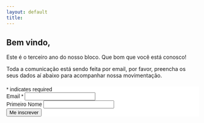 ```yaml
---
layout: default
title: 
---
```


## Bem vindo,

Este é o terceiro ano do nosso bloco. Que bom que você está conosco!

Toda a comunicação está sendo feita por email, por favor, preencha os seus dados aí abaixo para acompanhar nossa movimentação.

<div class="col-sm-offset-2 col-sm-6" style='margin-top:20px'>
  <!-- Begin MailChimp Signup Form -->
  <link href="//cdn-images.mailchimp.com/embedcode/classic-081711.css" rel="stylesheet" type="text/css">
  <style type="text/css">
  	#mc_embed_signup{background:#fff; clear:left; font:14px Helvetica,Arial,sans-serif; }
  	/* Add your own MailChimp form style overrides in your site stylesheet or in this style block.
  	   We recommend moving this block and the preceding CSS link to the HEAD of your HTML file. */
  </style>
  <div id="mc_embed_signup">
  <form action="//Notyet.us2.list-manage.com/subscribe/post?u=1add2b0d2d8fac83d25d4a1fe&amp;id=5a781cb5f1" method="post" id="mc-embedded-subscribe-form" name="mc-embedded-subscribe-form" class="validate" target="_blank" novalidate>
      <div id="mc_embed_signup_scroll">
	
  <div class="indicates-required"><span class="asterisk">*</span> indicates required</div>
  <div class="mc-field-group">
  	<label for="mce-EMAIL">Email  <span class="asterisk">*</span>
  </label>
  	<input type="email" value="" name="EMAIL" class="required email" id="mce-EMAIL">
  </div>
  <div class="mc-field-group">
  	<label for="mce-FNAME">Primeiro Nome </label>
  	<input type="text" value="" name="FNAME" class="" id="mce-FNAME">
  </div>
  	<div id="mce-responses" class="clear">
  		<div class="response" id="mce-error-response" style="display:none"></div>
  		<div class="response" id="mce-success-response" style="display:none"></div>
  	</div>    <!-- real people should not fill this in and expect good things - do not remove this or risk form bot signups-->
      <div style="position: absolute; left: -5000px;"><input type="text" name="b_1add2b0d2d8fac83d25d4a1fe_5a781cb5f1" tabindex="-1" value=""></div>
      <div class="clear"><input type="submit" value="Me inscrever" name="subscribe" id="mc-embedded-subscribe" class="button"></div>
      </div>
  </form>
  </div>
  <script type='text/javascript' src='//s3.amazonaws.com/downloads.mailchimp.com/js/mc-validate.js'></script><script type='text/javascript'>(function($) {window.fnames = new Array(); window.ftypes = new Array();fnames[0]='EMAIL';ftypes[0]='email';fnames[1]='FNAME';ftypes[1]='text'; /**
   * Translated default messages for the $ validation plugin.
   * Locale: PT_PT
   */
  $.extend($.validator.messages, {
  	required: "Campo de preenchimento obrigat&oacute;rio.",
  	remote: "Por favor, corrija este campo.",
  	email: "Por favor, introduza um endere&ccedil;o eletr&oacute;nico v&aacute;lido.",
  	url: "Por favor, introduza um URL v&aacute;lido.",
  	date: "Por favor, introduza uma data v&aacute;lida.",
  	dateISO: "Por favor, introduza uma data v&aacute;lida (ISO).",
  	number: "Por favor, introduza um n&uacute;mero v&aacute;lido.",
  	digits: "Por favor, introduza apenas d&iacute;gitos.",
  	creditcard: "Por favor, introduza um n&uacute;mero de cart&atilde;o de cr&eacute;dito v&aacute;lido.",
  	equalTo: "Por favor, introduza de novo o mesmo valor.",
  	accept: "Por favor, introduza um ficheiro com uma extens&atilde;o v&aacute;lida.",
  	maxlength: $.validator.format("Por favor, n&atilde;o introduza mais do que {0} caracteres."),
  	minlength: $.validator.format("Por favor, introduza pelo menos {0} caracteres."),
  	rangelength: $.validator.format("Por favor, introduza entre {0} e {1} caracteres."),
  	range: $.validator.format("Por favor, introduza um valor entre {0} e {1}."),
  	max: $.validator.format("Por favor, introduza um valor menor ou igual a {0}."),
  	min: $.validator.format("Por favor, introduza um valor maior ou igual a {0}.")
  });}(jQuery));var $mcj = jQuery.noConflict(true);</script>
  <!--End mc_embed_signup-->
</div>